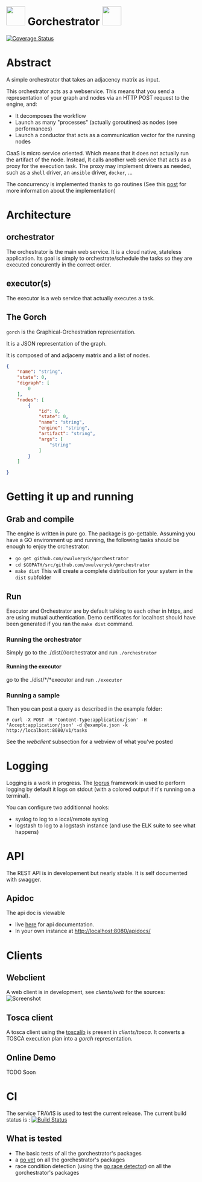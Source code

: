 # <img src="https://raw.githubusercontent.com/owulveryck/gorchestrator/concurrency/Documentation/images/gorchestrator-160x160.png" width="50"/> Gorchestrator <img src="https://raw.githubusercontent.com/owulveryck/gorchestrator/concurrency/Documentation/images/gorchestrator-160x160.png" width="50"/> 

[![Coverage Status](https://coveralls.io/repos/github/owulveryck/gorchestrator/badge.svg?branch=master)](https://coveralls.io/github/owulveryck/gorchestrator?branch=master)


# Abstract

A simple orchestrator that takes an adjacency matrix as input.

This orchestrator acts as a webservice.
This means that you send a representation of your graph and nodes via an HTTP POST request to the engine, and:

* It decomposes the workflow
* Launch as many "processes" (actually goroutines) as nodes (see performances)
* Launch a conductor that acts as a communication vector for the running nodes

OaaS is micro service oriented. Which means that it does not actually run the artifact of the node. Instead, It calls another web service that acts as a proxy for the execution task. The proxy may implement drivers as needed, such as a `shell` driver, an `ansible` driver, `docker`, ...

The concurrency is implemented thanks to go routines (See this [post](http://dev.owulveryck.info/blog/2015/12/02/orchestrate-a-digraph-with-goroutine-a-concurrent-orchestrator/) for more information about the implementation)

# Architecture

## orchestrator

The orchestrator is the main web service. It is a cloud native, stateless application. Its goal is simply to orchestrate/schedule the tasks so they are executed concurently in the correct order.

## executor(s)

The executor is a web service that actually executes a task.

## The Gorch

`gorch` is the Graphical-Orchestration representation.

It is a JSON representation of the graph.

It is composed of and adjaceny matrix and a list of nodes.

```JSON
{
    "name": "string",
    "state": 0,
    "digraph": [
        0
    ],
    "nodes": [
        {
            "id": 0,
            "state": 0,
            "name": "string",
            "engine": "string",
            "artifact": "string",
            "args": [
                "string"
            ]
        }
    ]

}
```

# Getting it up and running

## Grab and compile
The engine is written in pure go. The package is go-gettable. Assuming you have a GO environment up and running, the following tasks should be enough to enjoy the orchestrator:

* `go get github.com/owulveryck/gorchestrator`
* `cd $GOPATH/src/github.com/owulveryck/gorchestrator`
* `make dist` This will create a complete distribution for your system in the `dist` subfolder

## Run

Executor and Orchestrator are by default talking to each other in https, and are using mutual authentication.
Demo certificates for localhost should have been generated if you ran the `make dist` command.

### Running the orchestrator

Simply go to the ./dist/*/*/orchestrator and run `./orchestrator`

#### Running the executor

go to the ./dist/*/*executor and run `./executor`

### Running a sample

Then you can post a query as described in the example folder:

```shell
# curl -X POST -H 'Content-Type:application/json' -H 'Accept:application/json' -d @example.json -k http://localhost:8080/v1/tasks
```

See the *webclient* subsection for a webview of what you've posted

# Logging

Logging is a work in progress. The [logrus](github.com/Sirupsen/logrus) framework in used to perform logging
by default it logs on stdout (with a colored output if it's running on a terminal). 

You can configure two additionnal hooks:
* syslog to log to a local/remote syslog
* logstash to log to a logstash instance (and use the ELK suite to see what happens)


# API

The REST API is in developement but nearly stable. It is self documented with swagger. 

## Apidoc

The api doc is viewable

* live [here](http://blog.owulveryck.info/gorchestrator/swagger/) for api documentation.
* In your own instance at [http://localhost:8080/apidocs/](http://localhost:8080/apidocs/)

# Clients
 
## Webclient

A web client is in development, see _clients/web_ for the sources:
![Screenshot](https://raw.githubusercontent.com/owulveryck/gorchestrator/master/Documentation/images/webclient.png)

## Tosca client

A tosca client using the [toscalib](https://github.com/owulveryck/toscalib) is present in _clients/tosca_.
It converts a TOSCA execution plan into a _gorch_ representation.

## Online Demo

TODO Soon
# CI

The service TRAVIS is used to test the current release. The current build status is :
[![Build Status](https://travis-ci.org/owulveryck/gorchestrator.svg?branch=master)](https://travis-ci.org/owulveryck/gorchestrator)

## What is tested

* The basic tests of all the gorchestrator's packages
* a [go vet](https://golang.org/cmd/vet/) on all the gorchestrator's packages
* race condition detection (using the [go race detector](http://blog.golang.org/race-detector)) on all the gorchestrator's packages


